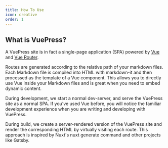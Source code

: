 ```yaml
---
title: How To Use
icon: creative
order: 1
---
```


## What is VuePress?
A VuePress site is in fact a single-page application (SPA) powered by [Vue](https://vuejs.org/) and [Vue Router](https://router.vuejs.org/).

Routes are generated according to the relative path of your markdown files. Each Markdown file is compiled into HTML with markdown-it and then processed as the template of a Vue component. This allows you to directly use Vue inside your Markdown files and is great when you need to embed dynamic content.

During development, we start a normal dev-server, and serve the VuePress site as a normal SPA. If you’ve used Vue before, you will notice the familiar development experience when you are writing and developing with VuePress.

During build, we create a server-rendered version of the VuePress site and render the corresponding HTML by virtually visiting each route. This approach is inspired by Nuxt's nuxt generate command and other projects like Gatsby.